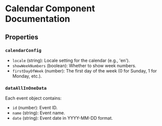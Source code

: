 # Calendar Component Documentation

## Properties

### `calendarConfig`

- `locale` (string): Locale setting for the calendar (e.g., 'en').
- `showWeekNumbers` (boolean): Whether to show week numbers.
- `firstDayOfWeek` (number): The first day of the week (0 for Sunday, 1 for Monday, etc.).

### `dataAllInOneData`

Each event object contains:
- `id` (number): Event ID.
- `name` (string): Event name.
- `date` (string): Event date in YYYY-MM-DD format.
